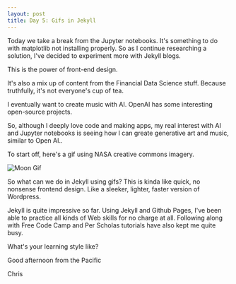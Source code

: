 ```yaml
---
layout: post
title: Day 5: Gifs in Jekyll
---
```


Today we take a break from the Jupyter notebooks. It's something to do with matplotlib not installing properly. So as I continue researching a solution,
I've decided to experiment more with Jekyll blogs.


This is the power of front-end design.


It's also a mix up of content from the Financial Data Science stuff. Because truthfully, it's not everyone's cup of tea.


I eventually want to create music with AI. OpenAI has some interesting open-source projects.


So, although I deeply love code and making apps, my real interest with AI and Jupyter notebooks is seeing how I can greate generative art and music, similar 
to Open AI..


To start off, here's a gif using NASA creative commons imagery.


![Moon Gif](../images/gif.gif)


So what can we do in Jekyll using gifs? This is kinda like quick, no nonsense frontend design. Like a sleeker, lighter, faster version of Wordpress.


Jekyll is quite impressive so far. Using Jekyll and Github Pages, I've been able to practice all kinds of Web skills for no charge at all. Following along
with Free Code Camp and Per Scholas tutorials have also kept me quite busy. 


What's your learning style like?


Good afternoon from the Pacific


Chris
